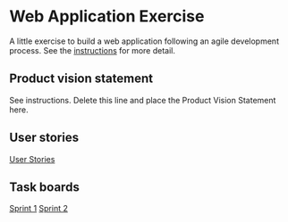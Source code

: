 # Web Application Exercise

A little exercise to build a web application following an agile development process. See the [instructions](instructions.md) for more detail.

## Product vision statement

See instructions. Delete this line and place the Product Vision Statement here.

## User stories

[User Stories](https://github.com/software-students-spring2024/2-web-app-exercise-iloveswe/issues)

## Task boards

[Sprint 1](https://github.com/orgs/software-students-spring2024/projects/2)
[Sprint 2](https://github.com/orgs/software-students-spring2024/projects/3)

